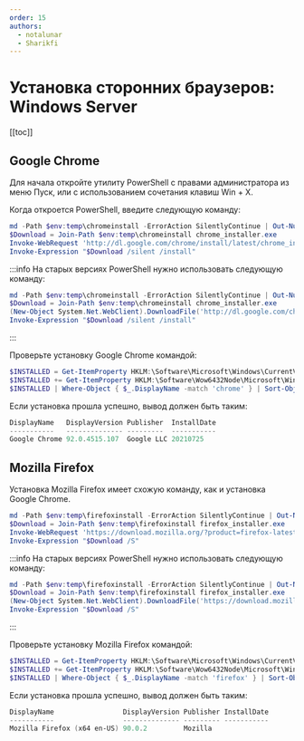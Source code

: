 ```yaml
---
order: 15
authors:
  - notalunar
  - Sharikfi
---
```


# Установка сторонних браузеров: Windows Server

[[toc]]

## Google Chrome

Для начала откройте утилиту PowerShell с правами администратора из меню Пуск, или с использованием сочетания клавиш Win + X.

Когда откроется PowerShell, введите следующую команду:

```powershell
md -Path $env:temp\chromeinstall -ErrorAction SilentlyContinue | Out-Null
$Download = Join-Path $env:temp\chromeinstall chrome_installer.exe
Invoke-WebRequest 'http://dl.google.com/chrome/install/latest/chrome_installer.exe' -OutFile $Download
Invoke-Expression "$Download /silent /install"
```

:::info
На старых версиях PowerShell нужно использовать следующую команду:

```powershell
md -Path $env:temp\chromeinstall -ErrorAction SilentlyContinue | Out-Null
$Download = Join-Path $env:temp\chromeinstall chrome_installer.exe
(New-Object System.Net.WebClient).DownloadFile('http://dl.google.com/chrome/install/latest/chrome_installer.exe', $Download)
Invoke-Expression "$Download /silent /install"
```

:::

Проверьте установку Google Chrome командой:

```powershell
$INSTALLED = Get-ItemProperty HKLM:\Software\Microsoft\Windows\CurrentVersion\Uninstall\* | Select-Object DisplayName, DisplayVersion, Publisher, InstallDate
$INSTALLED += Get-ItemProperty HKLM:\Software\Wow6432Node\Microsoft\Windows\CurrentVersion\Uninstall\* | Select-Object DisplayName, DisplayVersion, Publisher, InstallDate
$INSTALLED | Where-Object { $_.DisplayName -match 'chrome' } | Sort-Object -Property DisplayName -Unique | Format-Table -AutoSize
```

Если установка прошла успешно, вывод должен быть таким:

```powershell
DisplayName   DisplayVersion Publisher  InstallDate
-----------   -------------- ---------  -----------
Google Chrome 92.0.4515.107  Google LLC 20210725
```

## Mozilla Firefox

Установка Mozilla Firefox имеет схожую команду, как и установка Google Chrome.

```powershell
md -Path $env:temp\firefoxinstall -ErrorAction SilentlyContinue | Out-Null
$Download = Join-Path $env:temp\firefoxinstall firefox_installer.exe
Invoke-WebRequest 'https://download.mozilla.org/?product=firefox-latest&os=win64&lang=en-US' -OutFile $Download
Invoke-Expression "$Download /S"
```

:::info
На старых версиях PowerShell нужно использовать следующую команду:

```powershell
md -Path $env:temp\firefoxinstall -ErrorAction SilentlyContinue | Out-Null
$Download = Join-Path $env:temp\firefoxinstall firefox_installer.exe
(New-Object System.Net.WebClient).DownloadFile('https://download.mozilla.org/?product=firefox-latest&os=win64&lang=en-US', $Download)
Invoke-Expression "$Download /S"
```

:::

Проверьте установку Mozilla Firefox командой:

```powershell
$INSTALLED = Get-ItemProperty HKLM:\Software\Microsoft\Windows\CurrentVersion\Uninstall\* | Select-Object DisplayName, DisplayVersion, Publisher, InstallDate
$INSTALLED += Get-ItemProperty HKLM:\Software\Wow6432Node\Microsoft\Windows\CurrentVersion\Uninstall\* | Select-Object DisplayName, DisplayVersion, Publisher, InstallDate
$INSTALLED | Where-Object { $_.DisplayName -match 'firefox' } | Sort-Object -Property DisplayName -Unique | Format-Table -AutoSize
```

Если установка прошла успешно, вывод должен быть таким:

```powershell
DisplayName                 DisplayVersion Publisher InstallDate
-----------                 -------------- --------- -----------
Mozilla Firefox (x64 en-US) 90.0.2         Mozilla
```
